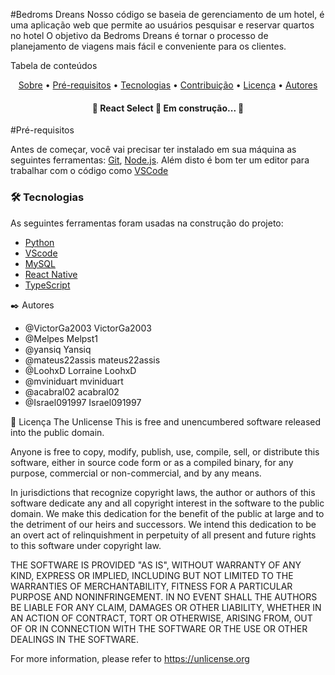 #Bedroms Dreans
 Nosso código se baseia de gerenciamento de um hotel, é uma aplicação web que permite ao usuários pesquisar e reservar quartos no hotel 
 O objetivo da Bedroms Dreans é tornar o processo de planejamento de viagens mais fácil e conveniente para os clientes.

Tabela de conteúdos
<p align="center">
 <a href="#Bedroms Dreans">Sobre</a> •
 <a href="#Pré-requisitos">Pré-requisitos</a> • 
 <a href="#tecnologias">Tecnologias</a> • 
 <a href="#contribuicao">Contribuição</a> • 
 <a href="#licenc-a">Licença</a> • 
 <a href="#autores">Autores</a>
</p>
<h4 align="center">
   🚧  React Select 🚀 Em construção...  🚧
</h4>
  
#Pré-requisitos

Antes de começar, você vai precisar ter instalado em sua máquina as seguintes ferramentas:
[Git](https://git-scm.com), [Node.js](https://nodejs.org/en/). 
Além disto é bom ter um editor para trabalhar com o código como [VSCode](https://code.visualstudio.com/)

### 🛠 Tecnologias

As seguintes ferramentas foram usadas na construção do projeto:

- [Python](https://www.python.org/)
- [VScode](https://code.visualstudio.com/)
- [MySQL](https://www.mysql.com/products/workbench/)
- [React Native](https://reactnative.dev/)
- [TypeScript](https://www.typescriptlang.org/)

✒️ Autores

*	@VictorGa2003	VictorGa2003
* @Melpes Melpst1
*	@yansiq	Yansiq
*	@mateus22assis	mateus22assis
*	@LoohxD	Lorraine LoohxD
*	@mviniduart	mviniduart
*	@acabral02	acabral02
* @Israel091997 Israel091997

📄 Licença
The Unlicense
This is free and unencumbered software released into the public domain.

Anyone is free to copy, modify, publish, use, compile, sell, or
distribute this software, either in source code form or as a compiled
binary, for any purpose, commercial or non-commercial, and by any
means.

In jurisdictions that recognize copyright laws, the author or authors
of this software dedicate any and all copyright interest in the
software to the public domain. We make this dedication for the benefit
of the public at large and to the detriment of our heirs and
successors. We intend this dedication to be an overt act of
relinquishment in perpetuity of all present and future rights to this
software under copyright law.

THE SOFTWARE IS PROVIDED "AS IS", WITHOUT WARRANTY OF ANY KIND,
EXPRESS OR IMPLIED, INCLUDING BUT NOT LIMITED TO THE WARRANTIES OF
MERCHANTABILITY, FITNESS FOR A PARTICULAR PURPOSE AND NONINFRINGEMENT.
IN NO EVENT SHALL THE AUTHORS BE LIABLE FOR ANY CLAIM, DAMAGES OR
OTHER LIABILITY, WHETHER IN AN ACTION OF CONTRACT, TORT OR OTHERWISE,
ARISING FROM, OUT OF OR IN CONNECTION WITH THE SOFTWARE OR THE USE OR
OTHER DEALINGS IN THE SOFTWARE.

For more information, please refer to <https://unlicense.org>
